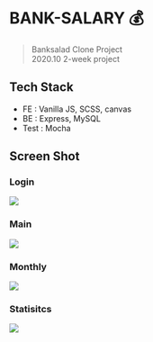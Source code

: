 # BANK-SALARY 💰
> Banksalad Clone Project<br>
> 2020.10 2-week project

## Tech Stack
- FE : Vanilla JS, SCSS, canvas
- BE : Express, MySQL
- Test : Mocha

## Screen Shot

### Login
![](https://i.imgur.com/CXOtim6.png)

### Main
![](https://i.imgur.com/eOuwUjB.png)

### Monthly
![](https://i.imgur.com/ITmqqZz.png)

### Statisitcs
![](https://i.imgur.com/JZdve4e.png)